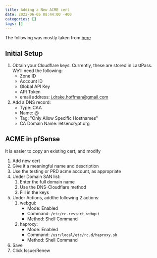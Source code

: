 ```yaml
---
title: Adding a New ACME cert
date: 2022-06-05 08:44:00 -400
categories: []
tags: []
---
```


The following was mostly taken from [here](https://crepaldi.us/2020/06/25/issuing-lets-encrypt-certificates-on-your-pfsense-using-acme/)

## Initial Setup

1.  Obtain your Cloudflare keys. Currently, these are stored in LastPass. We'll need the following:
    - Zone ID
    - Account ID
    - Global API Key
    - API Token
    - email address: j.drake.hoffman@gmail.com
2.  Add a DNS record:
    - Type: CAA
    - Name: @
    - Tag: "Only Allow Specific Hostnames"
    - CA Domain Name: letsencrypt.org

## ACME in pfSense

It is easier to copy an existing cert, and modify

1.  Add new cert
2.  Give it a meaningful name and description
3.  Use the testing or PRD acme account, as appropriate
4.  Under Domain SAN list:
    1.  Enter the full domain name
    2.  Use the DNS-Cloudflare method
    3.  Fill in the keys
5.  Under Actions, addthe following 2 actions:
    1.  webgui:
        - Mode: Enabled
        - Command: `/etc/rc.restart_webgui`
        - Method: Shell Command
    1.  haproxy:
        - Mode: Enabled
        - Command: `/usr/local/etc/rc.d/haproxy.sh`
        - Method: Shell Command
6.  Save
7.  Click Issue/Renew
